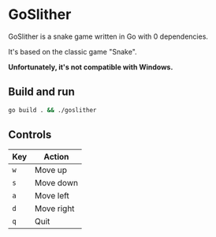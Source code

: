 # GoSlither

GoSlither is a snake game written in Go with 0 dependencies.

It's based on the classic game "Snake".

**Unfortunately, it's not compatible with Windows.** 

## Build and run

```bash
go build . && ./goslither
```


## Controls


| Key | Action     |
| --- | ---------- |
| `w` | Move up    |
| `s` | Move down  |
| `a` | Move left  |
| `d` | Move right |
| `q` | Quit       |



